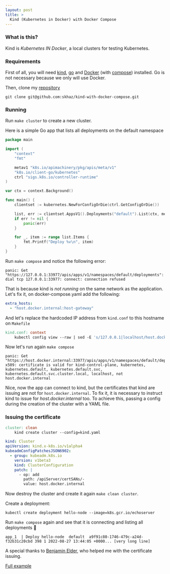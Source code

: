 ```yaml
---
layout: post
title: >
  Kind (Kubernetes in Docker) with Docker Compose
---
```


### What is this?

Kind is _Kubernetes IN Docker_, a local clusters for testing Kubernetes.

### Requirements

First of all, you will need [kind](https://kind.sigs.k8s.io/), [go](https://go.dev/dl/) and [Docker](https://www.docker.com/) (with [compose](https://docs.docker.com/compose/)) installed. Go is not necessary because we only will use Docker.

Then, clone my [repository](https://github.com/skhaz/kind-with-docker-compose)

```shell
git clone git@github.com:skhaz/kind-with-docker-compose.git
```

### Running

Run `make cluster` to create a new cluster.

Here is a simple Go app that lists all deployments on the default namespace

```go
package main

import (
	"context"
	"fmt"

	metav1 "k8s.io/apimachinery/pkg/apis/meta/v1"
	"k8s.io/client-go/kubernetes"
	ctrl "sigs.k8s.io/controller-runtime"
)

var ctx = context.Background()

func main() {
	clientset := kubernetes.NewForConfigOrDie(ctrl.GetConfigOrDie())

	list, err := clientset.AppsV1().Deployments("default").List(ctx, metav1.ListOptions{})
	if err != nil {
		panic(err)
	}

	for _, item := range list.Items {
		fmt.Printf("Deploy %v\n", item)
	}
}

```

Run `make compose` and notice the following error:

```shell
panic: Get "https://127.0.0.1:33977/apis/apps/v1/namespaces/default/deployments": dial tcp 127.0.0.1:33977: connect: connection refused
```

That is because kind is _not running_ on the same network as the application. Let's fix it, on docker-compose.yaml add the following:

```yaml
extra_hosts:
  - "host.docker.internal:host-gateway"
```

And let's replace the hardcoded IP address from `kind.conf` to this hostname on `Makefile`

```makefile
kind.conf: context
	kubectl config view --raw | sed -E 's/127.0.0.1|localhost/host.docker.internal/' > kind.conf
```

Now let's run again `make compose`

```shell
panic: Get "https://host.docker.internal:33977/apis/apps/v1/namespaces/default/deployments": x509: certificate is valid for kind-control-plane, kubernetes, kubernetes.default, kubernetes.default.svc, kubernetes.default.svc.cluster.local, localhost, not host.docker.internal
```

Nice, now the app can connect to kind, but the certificates that kind are issuing are not for `host.docker.internal`. To fix it, it is necessary to instruct kind to issue for _host.docker.internal_ too. To achieve this, passing a config during the creation of the cluster with a YAML file.

### Issuing the certificate

```makefile
cluster: clean
	kind create cluster --config=kind.yaml
```

```yaml
kind: Cluster
apiVersion: kind.x-k8s.io/v1alpha4
kubeadmConfigPatchesJSON6902:
  - group: kubeadm.k8s.io
    version: v1beta3
    kind: ClusterConfiguration
    patch: |
      - op: add
        path: /apiServer/certSANs/-
        value: host.docker.internal
```

Now destroy the cluster and create it again `make clean cluster`.

Create a deployment:

```shell
kubectl create deployment hello-node --image=k8s.gcr.io/echoserver
```

Run `make compose` again and see that it is connecting and listing all deployments 🎉

```shell
app_1  | Deploy hello-node  default  a9f91c80-1746-479c-a24d-f32b31c20cbd 398 1 2022-08-27 13:44:05 +0000... [very long line]
```

A special thanks to [Benjamin Elder](https://twitter.com/BenTheElder), who helped me with the certificate issuing.

[Full example](https://github.com/skhaz/kind-with-docker-compose)

